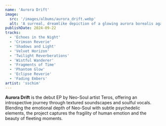 ```yaml
---
name: 'Aurora Drift'
image:
  src: '/images/albums/aurora_drift.webp'
  alt: 'A surreal, dreamlike depiction of a glowing aurora borealis against a dark, starry sky with hints of abstract textures'
publishDate: 2024-09-22
tracks:
  - 'Echoes in the Night'
  - 'Crimson Reverie'
  - 'Shadows and Light'
  - 'Velvet Horizon'
  - 'Twilight Reverberations'
  - 'Wistful Wanderer'
  - 'Fragments of Time'
  - 'Phantom Glow'
  - 'Eclipse Reverie'
  - 'Fading Embers'
artist: 'sschim'
---
```


**Aurora Drift** is the debut EP by Neo-Soul artist Teros, offering an introspective journey through textured soundscapes and soulful vocals. Blending the emotional depth of Neo-Soul with subtle psychedelic elements, the project captures the fragility of human emotion and the beauty of fleeting moments.
